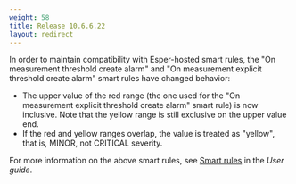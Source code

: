 ```yaml
---
weight: 58
title: Release 10.6.6.22
layout: redirect
---
```


In order to maintain compatibility with Esper-hosted smart rules, the "On measurement threshold create alarm" and "On measurement explicit threshold create alarm" smart rules have changed behavior:

- The upper value of the red range (the one used for the "On measurement explicit threshold create alarm" smart rule) is now inclusive. 
  Note that the yellow range is still exclusive on the upper value end.
- If the red and yellow ranges overlap, the value is treated as "yellow", that is, MINOR, not CRITICAL severity.

For more information on the above smart rules, see [Smart rules](/users-guide/cockpit/#smart-rules) in the *User guide*.







